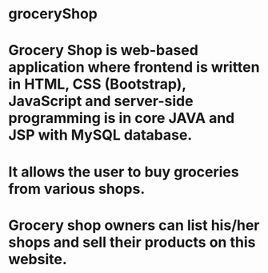 # groceryShop
# Grocery Shop is web-based application where frontend is written in HTML, CSS (Bootstrap), JavaScript and server-side programming is in core JAVA and JSP with MySQL database.
# It allows the user to buy groceries from various shops.
# Grocery shop owners can list his/her shops and sell their products on this website.
